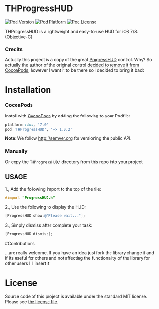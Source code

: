 THProgressHUD
===

[![Pod Version](http://img.shields.io/cocoapods/v/THProgressHUD.svg?style=flat)](http://cocoadocs.org/docsets/THProgressHUD/)
[![Pod Platform](http://img.shields.io/cocoapods/p/THProgressHUD.svg?style=flat)](http://cocoadocs.org/docsets/THProgressHUD/)
[![Pod License](http://img.shields.io/cocoapods/l/THProgressHUD.svg?style=flat)](http://opensource.org/licenses/MIT)

THProgressHUD is a lightweight and easy-to-use HUD for iOS 7/8. (Objective-C)

### Credits

Actually this project is a copy of the great [ProgressHUD](https://github.com/relatedcode/ProgressHUD) control.
Why? So actually the author of the original control [decided to remove it from CocoaPods](https://github.com/relatedcode/ProgressHUD/issues/30), however I want it to be there so I decided to bring it back

# Installation

### CocoaPods

Install with [CocoaPods](http://cocoapods.org) by adding the following to your Podfile:

``` ruby
platform :ios, '7.0'
pod 'THProgressHUD', '~> 1.0.2'
```

**Note**: We follow http://semver.org for versioning the public API.

### Manually

Or copy the `THProgressHUD/` directory from this repo into your project.

## USAGE

1., Add the following import to the top of the file:

```objective-c
#import "ProgressHUD.h"
```

2., Use the following to display the HUD:

```objective-c
[ProgressHUD show:@"Please wait..."];
```

3., Simply dismiss after complete your task:

```objective-c
[ProgressHUD dismiss];
```

#Contributions

...are really welcome. If you have an idea just fork the library change it and if its useful for others and not affecting the functionality of the library for other users I'll insert it

# License

Source code of this project is available under the standard MIT license. Please see [the license file](LICENSE.md).


